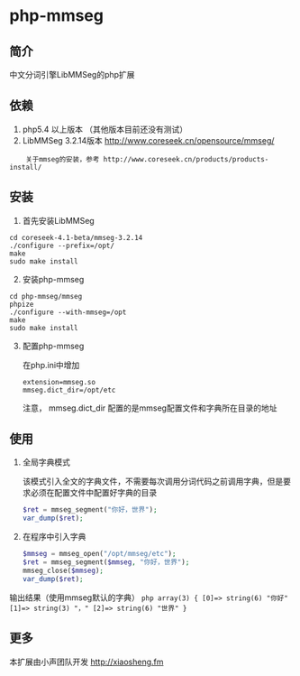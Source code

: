 php-mmseg
=========

## 简介

中文分词引擎LibMMSeg的php扩展

## 依赖

1. php5.4 以上版本 （其他版本目前还没有测试）
2. LibMMSeg 3.2.14版本 http://www.coreseek.cn/opensource/mmseg/
```
    关于mmseg的安装，参考 http://www.coreseek.cn/products/products-install/
```

## 安装

1. 首先安装LibMMSeg
```
cd coreseek-4.1-beta/mmseg-3.2.14
./configure --prefix=/opt/
make 
sudo make install
```
2. 安装php-mmseg
```
cd php-mmseg/mmseg
phpize
./configure --with-mmseg=/opt
make
sudo make install
```
3. 配置php-mmseg

    在php.ini中增加
    ```
    extension=mmseg.so
    mmseg.dict_dir=/opt/etc
    
    ```
    注意， mmseg.dict_dir 配置的是mmseg配置文件和字典所在目录的地址

## 使用

1. 全局字典模式

    该模式引入全文的字典文件，不需要每次调用分词代码之前调用字典，但是要求必须在配置文件中配置好字典的目录
    ```php
    $ret = mmseg_segment("你好，世界");
    var_dump($ret);
    ```
2. 在程序中引入字典
    
    ```php
    $mmseg = mmseg_open("/opt/mmseg/etc");
    $ret = mmseg_segment($mmseg, "你好，世界");
    mmseg_close($mmseg);
    var_dump($ret);
    ```

输出结果（使用mmseg默认的字典）
    ```php
    array(3) {
      [0]=>
      string(6) "你好"
      [1]=>
      string(3) "，"
      [2]=>
      string(6) "世界"
    }
    ```


## 更多
本扩展由小声团队开发 http://xiaosheng.fm

